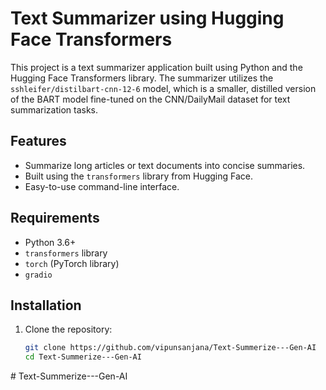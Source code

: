 # Text Summarizer using Hugging Face Transformers

This project is a text summarizer application built using Python and the Hugging Face Transformers library. The summarizer utilizes the `sshleifer/distilbart-cnn-12-6` model, which is a smaller, distilled version of the BART model fine-tuned on the CNN/DailyMail dataset for text summarization tasks.

## Features

- Summarize long articles or text documents into concise summaries.
- Built using the `transformers` library from Hugging Face.
- Easy-to-use command-line interface.

## Requirements

- Python 3.6+
- `transformers` library
- `torch` (PyTorch library)
- `gradio` 

## Installation

1. Clone the repository:

   ```bash
   git clone https://github.com/vipunsanjana/Text-Summerize---Gen-AI
   cd Text-Summerize---Gen-AI 
#   T e x t - S u m m e r i z e - - - G e n - A I  
 